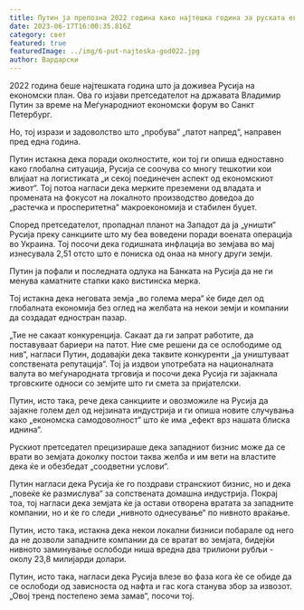 ```yaml
---
title: Путин ја препозна 2022 година како најтешка година за руската економија
date: 2023-06-17T16:00:35.816Z
category: свет
featured: true
featuredImage: ../img/6-put-najteska-god022.jpg
author: Вардарски
---
```

2022 година беше најтешката година што ја доживеа Русија на економски план. Ова го изјави претседателот на државата Владимир Путин за време на Меѓународниот економски форум во Санкт Петербург.

Но, тој изрази и задоволство што „пробува“ „патот напред“, направен пред една година.

Путин истакна дека поради околностите, кои тој ги опиша едноставно како глобална ситуација, Русија се соочува со многу тешкотии кои влијаат на логистиката „и секој поединечен аспект од економскиот живот“. Тој потоа нагласи дека мерките преземени од владата и промената на фокусот на локалното производство доведоа до „растечка и просперитетна“ макроекономија и стабилен буџет.

Според претседателот, пропаднал планот на Западот да ја „уништи“ Русија преку санкциите што му беа воведени поради воената операција во Украина. Тој посочи дека годишната инфлација во земјава во мај изнесувала 2,51 отсто што е пониска од онаа на многу други земји.

Путин ја пофали и последната одлука на Банката на Русија да не ги менува каматните стапки како вистинска мерка.

Тој истакна дека неговата земја „во голема мера“ ќе биде дел од глобалната економија без оглед на желбата на некои земји и компании да создадат едностран пазар.

„Тие не сакаат конкуренција. Сакаат да ги запрат работите, да поставуваат бариери на патот. Ние сме решени да се ослободиме од нив“, нагласи Путин, додавајќи дека таквите конкуренти „ја уништуваат сопствената репутација“. Тој ја издвои употребата на националната валута во меѓународната трговија и посочи дека Русија ги зајакнала трговските односи со земјите што ги смета за пријателски.

Путин, исто така, рече дека санкциите и овозможиле на Русија да зајакне голем дел од нејзината индустрија и ги опиша новите случувања како „економска самодоволност“ што ќе има „ефект врз нашата блиска иднина“.

Рускиот претседател прецизираше дека западниот бизнис може да се врати во земјата доколку постои таква желба и им вети на властите дека ќе и обезбедат „соодветни услови“.

Путин нагласи дека Русија ќе го поздрави странскиот бизнис, но и дека „повеќе ќе размислува“ за сопствената домашна индустрија. Покрај тоа, тој нагласи дека земјата ќе ја остави отворена вратата за западните компании, но и ќе го следи „нивното однесување“ по нивното враќање.

Путин, исто така, истакна дека некои локални бизниси побарале од него да не дозволи западните компании да се вратат во земјата, бидејќи нивното заминување ослободи ниша вредна два трилиони рубљи - околу 23,8 милијарди долари.

Путин, исто така, нагласи дека Русија влезе во фаза кога ќе се обиде да се ослободи од зависноста од нафта и гас кога станува збор за извозот. „Овој тренд постепено зема замав“, посочи тој.